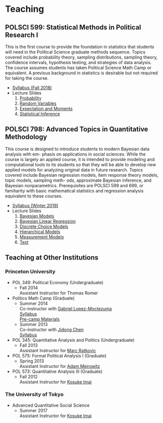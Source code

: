 # Teaching

## POLSCI 599: Statistical Methods in Political Research I

This is the first course to provide the foundation in statistics that students will need in
the Political Science graduate methods sequence. Topics covered include probability theory,
sampling distributions, sampling theory, confidence intervals, hypothesis testing, and strategies
of data analysis. The course assumes students has taken Political Science Math Camp or
equivalent. A previous background in statistics is desirable but not required for taking the
course.

- [Syllabus (Fall 2018)](./files/syl599.pdf)
- Lecture Slides  
  1. [Probability](./files/prob.pdf)
  2. [Random Variables](./files/rv.pdf)
  3. [Expectation and Moments](.files/moments.pdf)
  3. [Statistical Inference](./files/inference.pdf)

## POLSCI 798: Advanced Topics in Quantitative Methodology

This course is designed to introduce students to modern Bayesian data analysis with em-
phasis on applications in social sciences. While the course is largely an applied course, it is
intended to provide modeling and computational tools to its students so that they will be able
to develop new applied models for analyzing original data in future research. Topics covered
include Bayesian regression models, item response theory models, topic models, sampling meth-
ods, approximate Bayesian inference, and Bayesian nonparametrics. Prerequisites are POLSCI
599 and 699, or familiarity with basic mathematical statistics and regression analysis equivalent
to these courses.

- [Syllabus (Winter 2019)](./files/syl798.pdf)
- Lecture Slides  
  1. [Bayesian Models](./files/basics.pdf)
  2. [Bayesian Linear Regression](./files/bayesreg.pdf)
  3. [Discrete Choice Models](./files/discrete.pdf)
  4. [Hierarchical Models](./files/hierarchical.pdf)
  5. [Measurement Models](./files/measurement.pdf)
  6. [Text](./files/text.pdf)

## Teaching at Other Institutions

### Princeton University

- POL 349: Political Economy (Undergraduate)  
  - Fall 2014  
    Assistant Instructor for Thomas Romer
- Politics Math Camp (Graduate)  
  - Summer 2014  
    Co-instructor with [Gabriel Lopez-Moctezuma](http://www.glmoctezuma.com/)  
    [Syllabus](./files/sylmath14.pdf)  
    [Pre-camp Materials](./files/premath14.pdf)
  - Summer 2013  
    Co-instructor with [Jidong Chen](https://www.jidongchen.org/)  
    [Syllabus](./files/sylmath13.pdf)
- POL 345: Quantitative Analysis and Politics (Undergraduate)
  - Fall 2013  
    Assistant Instructor for [Marc Ratkovic](https://scholar.princeton.edu/ratkovic/home)
- POL 575: Formal Political Analysis I (Graduate)
  - Spring 2013  
    Assistant Instructor for [Adam Meirowitz](https://faculty.utah.edu/u6002205-Adam_Meirowitz/hm/index.hml)
- POL 573: Quantitative Analysis III (Graduate)
  - Fall 2012  
    Assistant Instructor for [Kosuke Imai](https://imai.fas.harvard.edu/)

### The University of Tokyo

- Advanced Quantitative Social Science
  - Summer 2017  
    Assistant Instructor for [Kosuke Imai](https://imai.fas.harvard.edu/)

<!--
You can use the [editor on GitHub](https://github.com/shiraito/shiraito.github.io/edit/master/index.md) to maintain and preview the content for your website in Markdown files.

Whenever you commit to this repository, GitHub Pages will run [Jekyll](https://jekyllrb.com/) to rebuild the pages in your site, from the content in your Markdown files.

### Markdown

Markdown is a lightweight and easy-to-use syntax for styling your writing. It includes conventions for

```markdown
Syntax highlighted code block

# Header 1
## Header 2
### Header 3

- Bulleted
- List

1. Numbered
2. List

**Bold** and _Italic_ and `Code` text

[Link](url) and ![Image](src)
```

For more details see [GitHub Flavored Markdown](https://guides.github.com/features/mastering-markdown/).

### Jekyll Themes

Your Pages site will use the layout and styles from the Jekyll theme you have selected in your [repository settings](https://github.com/shiraito/shiraito.github.io/settings). The name of this theme is saved in the Jekyll `_config.yml` configuration file.

### Support or Contact

Having trouble with Pages? Check out our [documentation](https://help.github.com/categories/github-pages-basics/) or [contact support](https://github.com/contact) and we’ll help you sort it out.
-->
